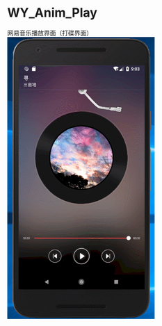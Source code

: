 # WY_Anim_Play
网易音乐播放界面（打碟界面）
<img src=https://github.com/ljrRookie/WY_Anim_Play/blob/master/gif/player.gif></img>
